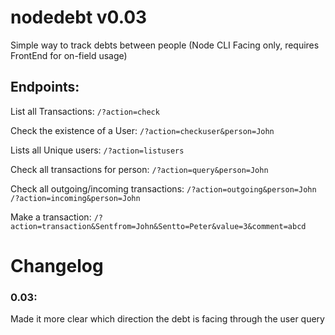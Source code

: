 # nodedebt v0.03

Simple way to track debts between people (Node CLI Facing only, requires FrontEnd for on-field usage)

## Endpoints:

List all Transactions: 
```/?action=check```

 Check the existence of a User:
```/?action=checkuser&person=John```

Lists all Unique users:
```/?action=listusers```

Check all transactions for person:
```/?action=query&person=John```

Check all outgoing/incoming transactions:
```/?action=outgoing&person=John```
```/?action=incoming&person=John```

Make a transaction:
```/?action=transaction&Sentfrom=John&Sentto=Peter&value=3&comment=abcd```

# Changelog
### 0.03:
Made it more clear which direction the debt is facing through the user query




